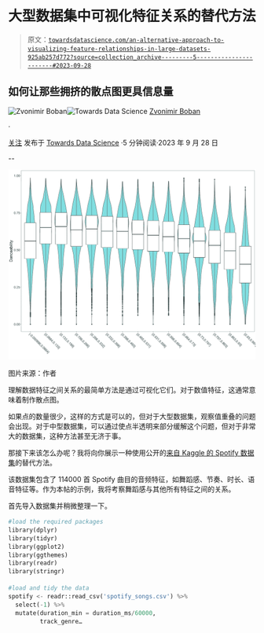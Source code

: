# 大型数据集中可视化特征关系的替代方法

> 原文：[`towardsdatascience.com/an-alternative-approach-to-visualizing-feature-relationships-in-large-datasets-925ab257d772?source=collection_archive---------5-----------------------#2023-09-28`](https://towardsdatascience.com/an-alternative-approach-to-visualizing-feature-relationships-in-large-datasets-925ab257d772?source=collection_archive---------5-----------------------#2023-09-28)

## 如何让那些拥挤的散点图更具信息量

[](https://medium.com/@zvonimir.boban.mef?source=post_page-----925ab257d772--------------------------------)![Zvonimir Boban](https://medium.com/@zvonimir.boban.mef?source=post_page-----925ab257d772--------------------------------)[](https://towardsdatascience.com/?source=post_page-----925ab257d772--------------------------------)![Towards Data Science](https://towardsdatascience.com/?source=post_page-----925ab257d772--------------------------------) [Zvonimir Boban](https://medium.com/@zvonimir.boban.mef?source=post_page-----925ab257d772--------------------------------)

·

[关注](https://medium.com/m/signin?actionUrl=https%3A%2F%2Fmedium.com%2F_%2Fsubscribe%2Fuser%2Fe31978768a4e&operation=register&redirect=https%3A%2F%2Ftowardsdatascience.com%2Fan-alternative-approach-to-visualizing-feature-relationships-in-large-datasets-925ab257d772&user=Zvonimir+Boban&userId=e31978768a4e&source=post_page-e31978768a4e----925ab257d772---------------------post_header-----------) 发布于 [Towards Data Science](https://towardsdatascience.com/?source=post_page-----925ab257d772--------------------------------) ·5 分钟阅读·2023 年 9 月 28 日[](https://medium.com/m/signin?actionUrl=https%3A%2F%2Fmedium.com%2F_%2Fvote%2Ftowards-data-science%2F925ab257d772&operation=register&redirect=https%3A%2F%2Ftowardsdatascience.com%2Fan-alternative-approach-to-visualizing-feature-relationships-in-large-datasets-925ab257d772&user=Zvonimir+Boban&userId=e31978768a4e&source=-----925ab257d772---------------------clap_footer-----------)

--

[](https://medium.com/m/signin?actionUrl=https%3A%2F%2Fmedium.com%2F_%2Fbookmark%2Fp%2F925ab257d772&operation=register&redirect=https%3A%2F%2Ftowardsdatascience.com%2Fan-alternative-approach-to-visualizing-feature-relationships-in-large-datasets-925ab257d772&source=-----925ab257d772---------------------bookmark_footer-----------)![](img/fdaba01469448b7502bd62cc1324c477.png)

图片来源：作者

理解数据特征之间关系的最简单方法是通过可视化它们。对于数值特征，这通常意味着制作散点图。

如果点的数量很少，这样的方式是可以的，但对于大型数据集，观察值重叠的问题会出现。对于中型数据集，可以通过使点半透明来部分缓解这个问题，但对于非常大的数据集，这种方法甚至无济于事。

那接下来该怎么办呢？我将向你展示一种使用公开的[来自 Kaggle 的 Spotify 数据集](https://www.kaggle.com/datasets/maharshipandya/-spotify-tracks-dataset)的替代方法。

该数据集包含了 114000 首 Spotify 曲目的音频特征，如舞蹈感、节奏、时长、语音特征等。作为本帖的示例，我将考察舞蹈感与其他所有特征之间的关系。

首先导入数据集并稍微整理一下。

```py
#load the required packages
library(dplyr)
library(tidyr)
library(ggplot2)
library(ggthemes)
library(readr)
library(stringr)

#load and tidy the data
spotify <- readr::read_csv('spotify_songs.csv') %>% 
  select(-1) %>%
  mutate(duration_min = duration_ms/60000, 
         track_genre…
```
